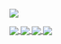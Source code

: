
![](https://komarev.com/ghpvc/?username=d0kur0&label=?-gs23qfAF12)


<a href="https://github.com/d0kur0/cui">
  <img align="center" src="https://github-readme-stats.vercel.app/api/pin/?username=d0kur0&repo=cui&theme=radical&show_owner=true" />
</a>

<a href="https://github.com/d0kur0/toster-stickers">
  <img align="center" src="https://github-readme-stats.vercel.app/api/pin/?username=d0kur0&repo=toster-stickers&theme=radical&show_owner=true" />
</a>

<a href="https://github.com/d0kur0/webm-api">
  <img align="center" src="https://github-readme-stats.vercel.app/api/pin/?username=d0kur0&repo=webm-api&theme=radical&show_owner=false" />
</a>

<a href="https://github.com/d0kur0/webm-pwa">
  <img align="center" src="https://github-readme-stats.vercel.app/api/pin/?username=d0kur0&repo=webm-pwa&theme=radical&show_owner=true" />
</a>


